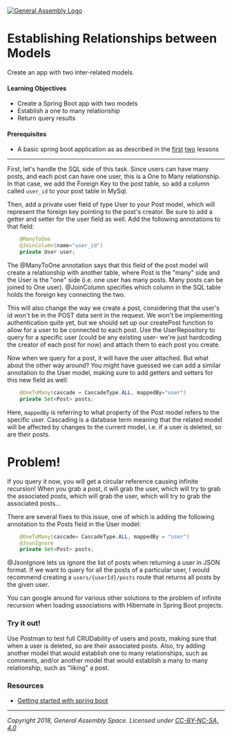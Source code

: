 [![General Assembly Logo](https://camo.githubusercontent.com/1a91b05b8f4d44b5bbfb83abac2b0996d8e26c92/687474703a2f2f692e696d6775722e636f6d2f6b6538555354712e706e67)](https://generalassemb.ly)

# Establishing Relationships between Models

Create an app with two inter-related models. 

#### Learning Objectives

- Create a Spring Boot app with two models
- Establish a one to many relationship
- Return query results 

#### Prerequisites

- A basic spring boot application as as described in the [first](../starting-a-boot-project) [two](../data-backed-boot) lessons

---
First, let's handle the SQL side of this task. Since users can have many posts, and each post can have one user, this is a One to Many relationship. In that case, we add the Foreign Key to the post table, so add a column called `user_id` to your post table in MySql.

Then, add a private user field of type User to your Post model, which will represent the foreign key pointing to the post's creator. Be sure to add a getter and setter for the user field as well. Add the following annotations to that field:

```java
    @ManyToOne
    @JoinColumn(name="user_id")
    private User user;
```

The @ManyToOne annotation says that this field of the post model will create a relationship with another table, where Post is the "many" side and the User is the "one" side (i.e. one user has many posts. Many posts can be joined to One user). @JoinColumn specifies which column in the SQL table holds the foreign key connecting the two.

This will also change the way we create a post, considering that the user's id won't be in the POST data sent in the request. We won't be implementing authentication quite yet, but we should set up our createPost function to allow for a user to be connected to each post. Use the UserRepository to query for a specific user (could be any existing user- we're just hardcoding the creator of each post for now) and attach them to each post you create.

Now when we query for a post, it will have the user attached. But what about the other way around? You might have guessed we can add a similar annotation to the User model, making sure to add getters and setters for this new field as well:

```java
    @OneToMany(cascade = CascadeType.ALL, mappedBy="user")
    private Set<Post> posts;
```

Here, `mappedBy` is referring to what property of the Post model refers to the specific user.  Cascading is a database term meaning that the related model will be affected by changes to the current model, i.e. if a user is deleted, so are their posts. 

# Problem!

If you query it now, you will get a circular reference causing infinite recursion! When you grab a post, it will grab the user, which will try to grab the associated posts, which will grab the user, which will try to grab the associated posts...

There are several fixes to this issue, one of which is adding the following annotation to the Posts field in the User model:

```java
    @OneToMany(cascade= CascadeType.ALL, mappedBy = "user")
    @JsonIgnore
    private Set<Post> posts;
```

@JsonIgnore lets us ignore the list of posts when returning a user in JSON format. If we want to query for all the posts of a particular user, I would recommend creating a `users/{userId}/posts` route that returns all posts by the given user.

You can google around for various other solutions to the problem of infinite recursion when loading associations with Hibernate in Spring Boot projects.


### Try it out!

Use Postman to test full CRUDability of users and posts, making sure that when a user is deleted, so are their associated posts. Also, try adding another model that would establish one to many relationships, such as comments, and/or another model that would establish a many to many relationship, such as "liking" a post. 


### Resources

- [Getting started with spring boot](https://spring.io/guides/gs/spring-boot/)

---

*Copyright 2018, General Assembly Space. Licensed under [CC-BY-NC-SA, 4.0](https://creativecommons.org/licenses/by-nc-sa/4.0/)*